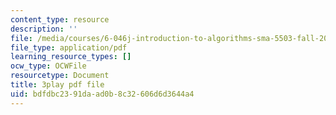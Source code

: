 ```yaml
---
content_type: resource
description: ''
file: /media/courses/6-046j-introduction-to-algorithms-sma-5503-fall-2005/bdfdbc2391daad0b8c32606d6d3644a4_0VqawRl3Xzs.pdf
file_type: application/pdf
learning_resource_types: []
ocw_type: OCWFile
resourcetype: Document
title: 3play pdf file
uid: bdfdbc23-91da-ad0b-8c32-606d6d3644a4
---
```

